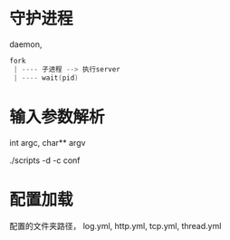 # 守护进程

daemon,

```cpp
fork 
 | ---- 子进程 --> 执行server
 | ---- wait(pid)
```
# 输入参数解析
int argc, char** argv

./scripts -d -c conf

# 配置加载
配置的文件夹路径， log.yml, http.yml, tcp.yml, thread.yml
